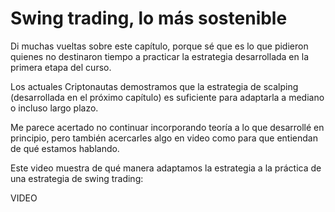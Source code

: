 # Swing trading, lo más sostenible

Di muchas vueltas sobre este capítulo, porque sé que es lo que pidieron quienes no destinaron tiempo a practicar la estrategia desarrollada en la primera etapa del curso.

Los actuales Criptonautas demostramos que la estrategia de scalping (desarrollada en el próximo capítulo) es suficiente para adaptarla a mediano o incluso largo plazo.

Me parece acertado no continuar incorporando teoría a lo que desarrollé en principio, pero también acercarles algo en video como para que entiendan de qué estamos hablando.

Este video muestra de qué manera adaptamos la estrategia a la práctica de una estrategia de swing trading:

VIDEO

